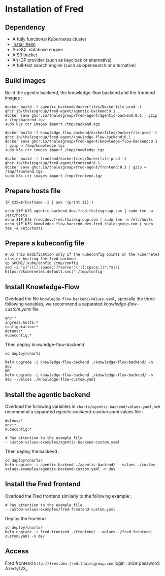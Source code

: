 # Installation of Fred

## Dependency

- A fully functional Kubernetes cluster
- [Install helm](https://helm.sh/docs/intro/install/)
- An SQL database engine
- A S3 bucket
- An IDP provider (such as keycloak or alternative)
- A full-text search engine (such as opensearch or alternative)

## Build images

Build the agentic backend, the knowledge-flow backend and the frontend images :

```
docker build -f agentic_backend/dockerfiles/Dockerfile-prod -t ghcr.io/thalesgroup/fred-agent/agentic-backend:0.1 .
docker save ghcr.io/thalesgroup/fred-agent/agentic-backend:0.1 | gzip > /tmp/backend.tgz
sudo k3s ctr images import /tmp/backend.tgz

docker build -f knowledge_flow_backend/dockerfiles/Dockerfile-prod -t ghcr.io/thalesgroup/fred-agent/knowledge-flow-backend:0.1 .
docker save ghcr.io/thalesgroup/fred-agent/knowledge-flow-backend:0.1 | gzip > /tmp/knowledge.tgz
sudo k3s ctr images import /tmp/knowledge.tgz

docker build -f frontend/dockerfiles/Dockerfile-prod -t ghcr.io/thalesgroup/fred-agent/frontend:0.1 .
docker save ghcr.io/thalesgroup/fred-agent/frontend:0.1 | gzip > /tmp/frontend.tgz
sudo k3s ctr images import /tmp/frontend.tgz

```

## Prepare hosts file

```
IP_K3S=$(hostname -I | awk '{print $1}')

echo $IP_K3S agentic-backend.dev.fred.thalesgroup.com | sudo tee -a /etc/hosts
echo $IP_K3S fred.dev.fred.thalesgroup.com | sudo tee -a /etc/hosts
echo $IP_K3S knowledge-flow-backend.dev.fred.thalesgroup.com | sudo tee -a /etc/hosts
```

## Prepare a kubeconfig file

```
# Do this modification only if the kubeconfig points on the kubernetes cluster hosting the fred backend
cp $HOME/.kube/config /tmp/config
sed -i 's|^\([[:space:]]*server:\)[[:space:]]*.*$|\1 https://kubernetes.default.svc|' /tmp/config
```

## Install Knowledge-Flow

Overload the file `knowlegde-flow-backend/values.yaml`, specially the three following variables, we recommend a separated *knowledge-flow-custom.yaml* file

```
env:*
ingress.hosts:*
configuration:*
dotenv:*
kubeconfig:*
```

Then deploy knowledge-flow-backend

```
cd deploy/charts

helm upgrade -i knowledge-flow-backend ./knowledge-flow-backend/ -n dev
OR
helm upgrade -i knowledge-flow-backend ./knowledge-flow-backend/ -n dev --values ./knowledge-flow-custom.yaml
```

## Install the agentic backend

Overload the following variables in `charts/agentic-backend/values.yaml`, we recommend a separated *agentic-backend-custom.yaml* values file :
```
dotenv:*
env:*
kubeconfig:*
```

```
# Pay attention to the example file
- custom-values-examples/agentic-backend-custom.yaml
```

Then deploy the backend :

```
cd deploy/charts/
helm upgrade -i agentic-backend ./agentic-backend/ --values ./custom-values-examples/agentic-backend-custom.yaml -n dev
```

## Install the Fred frontend

Overload the Fred frontend similarly to the following example :

```
# Pay attention to the example file
- custom-values-examples/fred-frontend-custom.yaml
```

Deploy the frontend

```
cd deploy/charts/
helm upgrade -i fred-frontend ./frontend/ --values ./fred-frontend-custom.yaml -n dev
```

## Access

Fred frontend
`http://fred.dev.fred.thalesgroup.com`
login : alice
password: Azerty123_

